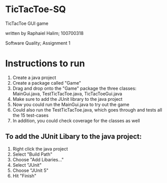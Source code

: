# TicTacToe-SQ

TicTacToe GUI game

written by Raphaiel Halim; 100700318

Software Quality; Assignment 1

# Instructions to run
1. Create a java project
2. Create a package called "Game"
3. Drag and drop onto the "Game" package the three classes: MainGui.java, TestTicTacToe.java, TicTacToeGui.java
4. Make sure to add the JUnit library to the java project
5. Now you could run the MainGui.java to try out the game
6. Could also run the TestTicTacToe.java, which goes through and tests all the 15 test-cases
7. In addition, you could check coverage for the classes as well

## To add the JUnit Libary to the java project:
1. Right click the java project 
2. Select "Build Path" 
3. Choose "Add Libaries..."
4. Select "JUnit"
5. Choose "JUnit 5"
6. Hit "Finish"
